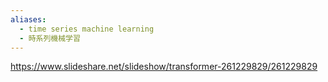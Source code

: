 ```yaml
---
aliases:
  - time series machine learning
  - 時系列機械学習
---
```


https://www.slideshare.net/slideshow/transformer-261229829/261229829